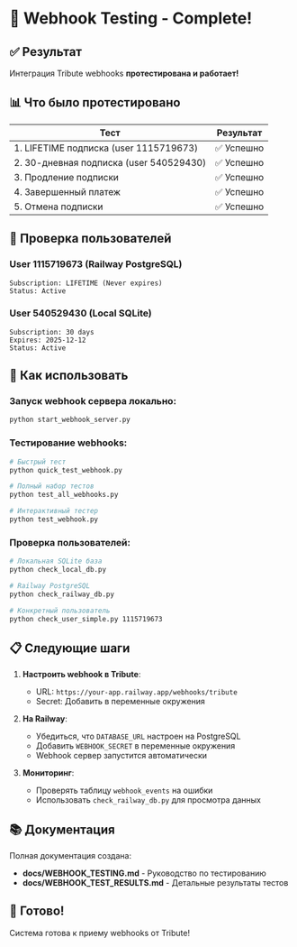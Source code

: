 # 🎉 Webhook Testing - Complete!

## ✅ Результат

Интеграция Tribute webhooks **протестирована и работает!**

## 📊 Что было протестировано

| Тест | Результат |
|------|-----------|
| 1. LIFETIME подписка (user 1115719673) | ✅ Успешно |
| 2. 30-дневная подписка (user 540529430) | ✅ Успешно |
| 3. Продление подписки | ✅ Успешно |
| 4. Завершенный платеж | ✅ Успешно |
| 5. Отмена подписки | ✅ Успешно |

## 🎯 Проверка пользователей

### User 1115719673 (Railway PostgreSQL)
```
Subscription: LIFETIME (Never expires)
Status: Active
```

### User 540529430 (Local SQLite)
```
Subscription: 30 days
Expires: 2025-12-12
Status: Active
```

## 🚀 Как использовать

### Запуск webhook сервера локально:
```bash
python start_webhook_server.py
```

### Тестирование webhooks:
```bash
# Быстрый тест
python quick_test_webhook.py

# Полный набор тестов
python test_all_webhooks.py

# Интерактивный тестер
python test_webhook.py
```

### Проверка пользователей:
```bash
# Локальная SQLite база
python check_local_db.py

# Railway PostgreSQL
python check_railway_db.py

# Конкретный пользователь
python check_user_simple.py 1115719673
```

## 📋 Следующие шаги

1. **Настроить webhook в Tribute**:
   - URL: `https://your-app.railway.app/webhooks/tribute`
   - Secret: Добавить в переменные окружения

2. **На Railway**:
   - Убедиться, что `DATABASE_URL` настроен на PostgreSQL
   - Добавить `WEBHOOK_SECRET` в переменные окружения
   - Webhook сервер запустится автоматически

3. **Мониторинг**:
   - Проверять таблицу `webhook_events` на ошибки
   - Использовать `check_railway_db.py` для просмотра данных

## 📚 Документация

Полная документация создана:
- **docs/WEBHOOK_TESTING.md** - Руководство по тестированию
- **docs/WEBHOOK_TEST_RESULTS.md** - Детальные результаты тестов

## 🎉 Готово!

Система готова к приему webhooks от Tribute!

